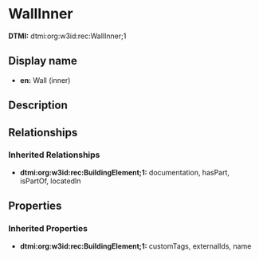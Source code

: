# WallInner
**DTMI:** dtmi:org:w3id:rec:WallInner;1
## Display name
- **en:** Wall (inner)
## Description
## Relationships
### Inherited Relationships
* **dtmi:org:w3id:rec:BuildingElement;1:** documentation, hasPart, isPartOf, locatedIn
## Properties
### Inherited Properties
* **dtmi:org:w3id:rec:BuildingElement;1:** customTags, externalIds, name
